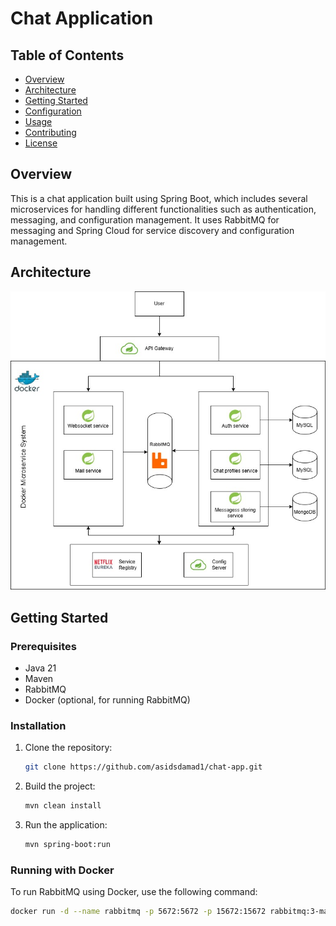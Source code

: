 # Chat Application


## Table of Contents

- [Overview](#overview)
- [Architecture](#architecture)
- [Getting Started](#getting-started)
- [Configuration](#configuration)
- [Usage](#usage)
- [Contributing](#contributing)
- [License](#license)

## Overview
This is a chat application built using Spring Boot, which includes several microservices for handling different functionalities such as authentication, messaging, and configuration management.
It uses RabbitMQ for messaging and Spring Cloud for service discovery and configuration management.

## Architecture

![Architecture Diagram](/storage-img/chat-app.jpg)

## Getting Started

### Prerequisites

- Java 21
- Maven
- RabbitMQ
- Docker (optional, for running RabbitMQ)

### Installation

1. Clone the repository:
    ```sh
    git clone https://github.com/asidsdamad1/chat-app.git
    ```

2. Build the project:
    ```sh
    mvn clean install
    ```

3. Run the application:
    ```sh
    mvn spring-boot:run
    ```

### Running with Docker

To run RabbitMQ using Docker, use the following command:
```sh
docker run -d --name rabbitmq -p 5672:5672 -p 15672:15672 rabbitmq:3-management
